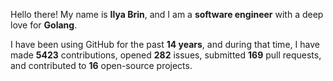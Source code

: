 Hello there! My name is **Ilya Brin**, and I am a **software engineer** with a deep love for **Golang**.

I have been using GitHub for the past **14 years**, and during that time, I have made **5423** contributions, opened **282** issues, submitted **169** pull requests, and contributed to **16** open-source projects.

